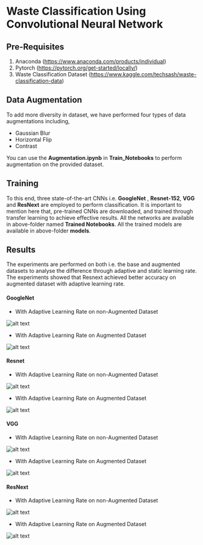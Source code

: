 # Waste Classification Using Convolutional Neural Network

## Pre-Requisites
1. Anaconda (https://www.anaconda.com/products/individual)
2. Pytorch (https://pytorch.org/get-started/locally/)
3. Waste Classification Dataset (https://www.kaggle.com/techsash/waste-classification-data)

## Data Augmentation

To add more diversity in dataset, we have performed four types of data augmentations including,

- Gaussian Blur
- Horizontal Flip
- Contrast

You can use the **Augmentation.ipynb** in **Train_Notebooks** to perform augmentation on the provided dataset.

## Training

To this end, three state-of-the-art CNNs i.e. **GoogleNet** , **Resnet-152**, **VGG** and **ResNext** are employed to perform classification. It is important to mention here that, pre-trained CNNs are downloaded, and trained through transfer learning to achieve effective results. All the networks are available in above-folder named **Trained Notebooks**. All the trained models are available in above-folder **models**.

## Results
The experiments are performed on both i.e. the base and augmented datasets to analyse the difference through adaptive and static learning rate. The experiments showed that Resnext achieved better accuracy on augmented dataset with adaptive learning rate.

#### GoogleNet
- With Adaptive Learning Rate on non-Augmented Dataset

![alt text](https://github.com/aatiibutt/CS867-Assignment3/blob/main/graphs/Alex_Aug_AL.PNG?raw=true)

- With Adaptive Learning Rate on Augmented Dataset


![alt text](https://github.com/aatiibutt/CS867-Assignment3/blob/main/graphs/Alex_Aug_AL.PNG?raw=true)

#### Resnet

- With Adaptive Learning Rate on non-Augmented Dataset

![alt text](https://github.com/aatiibutt/CS867-Assignment3/blob/main/graphs/Res_Aug_AL.PNG?raw=true)

- With Adaptive Learning Rate on Augmented Dataset

![alt text](https://github.com/aatiibutt/CS867-Assignment3/blob/main/graphs/Res_Aug_AL.PNG?raw=true)

#### VGG

- With Adaptive Learning Rate on non-Augmented Dataset

![alt text](https://github.com/aatiibutt/CS867-Assignment3/blob/main/graphs/VGG_Aug_AL.PNG?raw=true)

- With Adaptive Learning Rate on Augmented Dataset

![alt text](https://github.com/aatiibutt/CS867-Assignment3/blob/main/graphs/Res_Aug_AL.PNG?raw=true)

#### ResNext

- With Adaptive Learning Rate on non-Augmented Dataset

![alt text](https://github.com/aatiibutt/CS867-Assignment3/blob/main/graphs/VGG_Aug_AL.PNG?raw=true)

- With Adaptive Learning Rate on Augmented Dataset

![alt text](https://github.com/aatiibutt/CS867-Assignment3/blob/main/graphs/Res_Aug_AL.PNG?raw=true)
